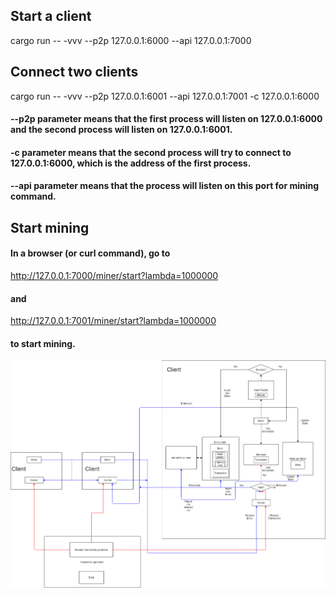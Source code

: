 ## Start a client
cargo run -- -vvv --p2p 127.0.0.1:6000 --api 127.0.0.1:7000
## Connect two clients
cargo run -- -vvv --p2p 127.0.0.1:6001 --api 127.0.0.1:7001 -c 127.0.0.1:6000
#### --p2p parameter means that the first process will listen on 127.0.0.1:6000 and the second process will listen on 127.0.0.1:6001.
#### -c parameter means that the second process will try to connect to 127.0.0.1:6000, which is the address of the first process.
#### --api parameter means that the process will listen on this port for mining command.
## Start mining
#### In a browser (or curl command), go to
http://127.0.0.1:7000/miner/start?lambda=1000000
#### and
http://127.0.0.1:7001/miner/start?lambda=1000000
#### to start mining.

![avatar](design_diagram.png)